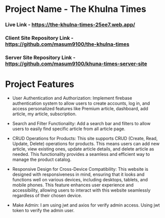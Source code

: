 # Project Name - The Khulna Times
### Live Link - https://the-khulna-times-25ee7.web.app/
### Client Site Repository Link - https://github.com/masum9100/the-khulna-times
### Server Site Repository Link - https://github.com/masum9100/khuna-times-server-site

# Project Features 
- User Authentication and Authorization: Implement firebase authentication system to allow users to create accounts, log in, and access personalized features like Premium article, dashboard, add article, my article, subscription.

- Search and Filter Functionality: Add a search bar and filters to allow users to easily find specific article from all article page.

- CRUD Operations for Products: This site supports CRUD (Create, Read, Update, Delete) operations for products. This means users can add new article, view existing ones, update article details, and delete article as needed. This functionality provides a seamless and efficient way to manage the product catalog.

- Responsive Design for Cross-Device Compatibility: This website is designed with responsiveness in mind, ensuring that it looks and functions well on various devices, including desktops, tablets, and mobile phones. This feature enhances user experience and accessibility, allowing users to interact with this website seamlessly regardless of their chosen device.

- Make Admin: I am using jwt and axios for verify admin access. Using jwt token to verify the admin user.
